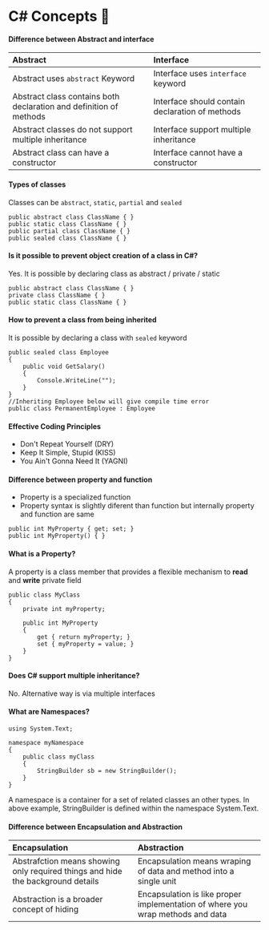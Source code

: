 # C# Concepts :slightly_smiling_face: 

#### Difference between Abstract and interface

| Abstract              | Interface                        |
|:---------------------- |:------------------------|
|Abstract uses `abstract` Keyword | Interface uses `interface` keyword |
| Abstract class contains both declaration and definition of methods | Interface should contain declaration of methods |
| Abstract classes do not support multiple inheritance| Interface support multiple inheritance|
|Abstract class can have a constructor | Interface cannot have a constructor |

#### Types of classes
Classes can be ```abstract```, ```static```, ```partial``` and ```sealed```
 ```
 public abstract class ClassName { }
 public static class ClassName { }
 public partial class ClassName { }
 public sealed class ClassName { }
 ```
 
#### Is it possible to prevent object creation of a class in C#?

Yes. It is possible by declaring class as abstract / private / static
 ```public abstract class ClassName { }
 public abstract class ClassName { }
 private class ClassName { }
 public static class ClassName { }
 ```

#### How to prevent a class from being inherited
It is possible by declaring a class with ```sealed``` keyword
```
public sealed class Employee
{
    public void GetSalary()
    {
        Console.WriteLine("");
    }
}
//Inheriting Employee below will give compile time error
public class PermanentEmployee : Employee
```

#### Effective Coding Principles

* Don't Repeat Yourself (DRY)
* Keep It Simple, Stupid (KISS)
* You Ain't Gonna Need It (YAGNI)

#### Difference between property and function

- Property is a specialized function
- Property syntax is slightly  diferent than function but internally property and function are same
```
public int MyProperty { get; set; }
public int MyProperty() { }
```
#### What is a Property?
A property is a class member that provides a flexible mechanism to **read** and **write** private field
```
public class MyClass
{
    private int myProperty;

    public int MyProperty
    {
        get { return myProperty; }
        set { myProperty = value; }
    }
}
```



#### Does C# support multiple inheritance?
No. Alternative way is via multiple interfaces

#### What are Namespaces?
```
using System.Text;

namespace myNamespace
{
    public class myClass
    {
        StringBuilder sb = new StringBuilder();
    }
}
```
A namespace is a container for a set of related classes an other types. In above example, StringBuilder is defined within the namespace System.Text.

#### Difference between Encapsulation and Abstraction

|Encapsulation|Abstraction|
|:--------------|:----------|
|Abstrafction means showing only required things and hide the background details | Encapsulation means wraping of data and method into a single unit|
|Abstraction is a broader concept of hiding |Encapsulation is like proper implementation of where you wrap methods and data|
